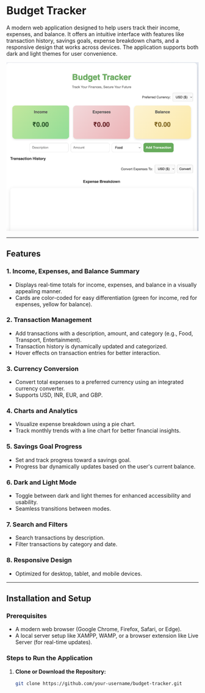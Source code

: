 # Budget Tracker

A modern web application designed to help users track their income, expenses, and balance. It offers an intuitive interface with features like transaction history, savings goals, expense breakdown charts, and a responsive design that works across devices. The application supports both dark and light themes for user convenience.

![Budget Tracker Screenshot](budgettracker.png)

---

## Features

### 1. **Income, Expenses, and Balance Summary**
- Displays real-time totals for income, expenses, and balance in a visually appealing manner.
- Cards are color-coded for easy differentiation (green for income, red for expenses, yellow for balance).

### 2. **Transaction Management**
- Add transactions with a description, amount, and category (e.g., Food, Transport, Entertainment).
- Transaction history is dynamically updated and categorized.
- Hover effects on transaction entries for better interaction.

### 3. **Currency Conversion**
- Convert total expenses to a preferred currency using an integrated currency converter.
- Supports USD, INR, EUR, and GBP.

### 4. **Charts and Analytics**
- Visualize expense breakdown using a pie chart.
- Track monthly trends with a line chart for better financial insights.

### 5. **Savings Goal Progress**
- Set and track progress toward a savings goal.
- Progress bar dynamically updates based on the user's current balance.

### 6. **Dark and Light Mode**
- Toggle between dark and light themes for enhanced accessibility and usability.
- Seamless transitions between modes.

### 7. **Search and Filters**
- Search transactions by description.
- Filter transactions by category and date.

### 8. **Responsive Design**
- Optimized for desktop, tablet, and mobile devices.

---

## Installation and Setup

### Prerequisites
- A modern web browser (Google Chrome, Firefox, Safari, or Edge).
- A local server setup like XAMPP, WAMP, or a browser extension like Live Server (for real-time updates).

### Steps to Run the Application

1. **Clone or Download the Repository:**
   ```bash
   git clone https://github.com/your-username/budget-tracker.git


